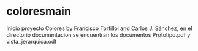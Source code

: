 # coloresmain
 Inicio proyecto Colores by Francisco Tortillol and Carlos J. Sánchez,
 en el directorio documentacion se encuentran los documentos Prototipo.pdf y vista_jerarquica.odt
